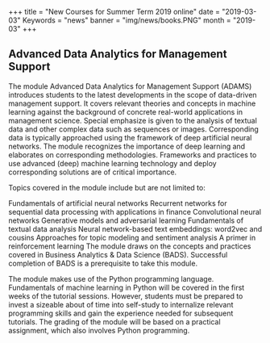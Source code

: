 +++
title = "New Courses for Summer Term 2019 online"
date = "2019-03-03"
Keywords = "news"
banner = "img/news/books.PNG"
month = "2019-03"
+++


<!--more-->
## Advanced Data Analytics for Management Support
The module Advanced Data Analytics for Management Support (ADAMS) introduces students to the latest developments in the scope of data-driven management support. It covers relevant theories and concepts in machine learning against the background of concrete real-world applications in management science. Special emphasize is given to the analysis of textual data and other complex data such as sequences or images. Corresponding data is typically approached using the framework of deep artificial neural networks. The module recognizes the importance of deep learning and elaborates on corresponding methodologies. Frameworks and practices to use advanced (deep) machine learning technology and deploy corresponding solutions are of critical importance.

 Topics covered in the module include but are not limited to:

Fundamentals of artificial neural networks 
Recurrent networks for sequential data processing with applications in finance
Convolutional neural networks
Generative models and adversarial learning
Fundamentals of textual data analysis
Neural network-based text embeddings: word2vec and cousins
Approaches for topic modeling and sentiment analysis
A primer in reinforcement learning
The module draws on the concepts and practices covered in Business Analytics & Data Science (BADS). Successful completion of BADS is a prerequisite to take this module.

The module makes use of the Python programming language. Fundamentals of machine learning in Python will be covered in the first weeks of the tutorial sessions. However, students must be prepared to invest a sizeable about of time into self-study to internalize relevant programming skills and gain the experience needed for subsequent tutorials. The grading of the module will be based on a practical assignment, which also involves Python programming. 
